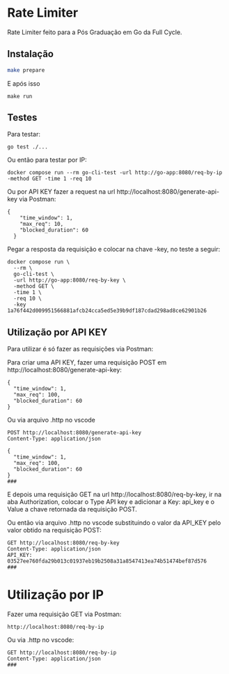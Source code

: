 # Rate Limiter

Rate Limiter feito para a Pós Graduação em Go da Full Cycle.

## Instalação

```bash
make prepare
``` 
E após isso
```
make run
```

## Testes

Para testar:
```
go test ./...
```
Ou então para testar por IP:
```
docker compose run --rm go-cli-test -url http://go-app:8080/req-by-ip -method GET -time 1 -req 10
```
Ou por API KEY fazer a request na url http://localhost:8080/generate-api-key via Postman:
```
{
    "time_window": 1,
    "max_req": 10,
    "blocked_duration": 60
  }
```
Pegar a resposta da requisição e colocar na chave -key, no teste a seguir:
```
docker compose run \                                                                               
  --rm \
  go-cli-test \
  -url http://go-app:8080/req-by-key \
  -method GET \
  -time 1 \
  -req 10 \
  -key 1a76f442d009951566881afcb24cca5ed5e39b9df187cdad298ad8ce62901b26
```
## Utilização por API KEY

Para utilizar é só fazer as requisições via Postman:

Para criar uma API KEY, fazer uma requisição POST em http://localhost:8080/generate-api-key:
```
{
  "time_window": 1,
  "max_req": 100,
  "blocked_duration": 60
}
```
Ou via arquivo .http no vscode
```
POST http://localhost:8080/generate-api-key
Content-Type: application/json

{
  "time_window": 1,
  "max_req": 100,
  "blocked_duration": 60
}
###
```

E depois uma requisição GET na url http://localhost:8080/req-by-key, ir na aba Authorization, colocar o Type API key e adicionar a Key: api_key e o Value a chave retornada da requisição POST.

Ou então via arquivo .http no vscode substituindo o valor da API_KEY pelo valor obtido na requisição POST:
```
GET http://localhost:8080/req-by-key
Content-Type: application/json
API_KEY: 03527ee760fda29b013c01937eb19b2508a31a8547413ea74b51474bef87d576
###
```

# Utilização por IP

Fazer uma requisição GET via Postman:
```
http://localhost:8080/req-by-ip
```
Ou via .http no vscode:
```
GET http://localhost:8080/req-by-ip
Content-Type: application/json
###
```
